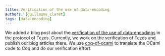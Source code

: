 ```yaml
---
title: Verification of the use of data-encoding
authors: [guillaume_claret]
tags: [data-encoding]
---
```


We added a blog post about the [verification of the use of data-encodings](https://nomadic-labs.gitlab.io/coq-tezos-of-ocaml/blog/2021/10/20/data-encoding-usage) in the protocol of Tezos. Currently, we work on the verification of Tezos and publish our blog articles there. We use [coq-of-ocaml](https://foobar-land.github.io/coq-of-ocaml/) to translate the OCaml code to Coq and do our verification effort.

